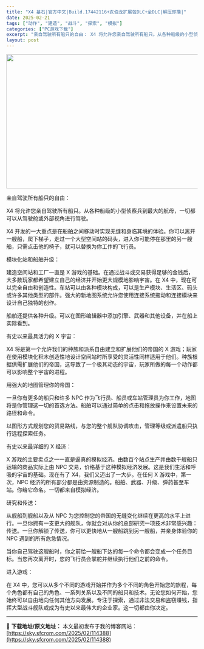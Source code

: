 ```yaml
---
title: "X4 基石|官方中文|Build.17442116+亥伯龙扩展包DLC+全DLC|解压即撸|"
date: 2025-02-21
tags: ["动作", "建造", "战斗", "探索", "模拟"]
categories: ["PC游戏下载"]
excerpt: "亲自驾驶所有船只的自由： X4 将允许您亲自驾驶所有船只。从各种船级的小型侦察兵到最大的航母，一切都可以从驾驶舱或外部视角进行驾驶。 X4 开发的一大重点是在船舶之间移动时实现无缝和身临其境的体验。你可以离开一艘船，爬下梯子，走过一个大型空间站的码头，进入你可能停在那里的另一艘船，只需点击他的椅子，&hellip;"
layout: post
---
```


<img class="aligncenter size-full wp-image-114349" src="https://sky.sfcrom.com/wp-content/uploads/2025/02/2025022104161888.webp" alt="" width="616" height="353" />

亲自驾驶所有船只的自由：

X4 将允许您亲自驾驶所有船只。从各种船级的小型侦察兵到最大的航母，一切都可以从驾驶舱或外部视角进行驾驶。

X4 开发的一大重点是在船舶之间移动时实现无缝和身临其境的体验。你可以离开一艘船，爬下梯子，走过一个大型空间站的码头，进入你可能停在那里的另一艘船，只需点击他的椅子，就可以替换为你工作的飞行员。

模块化站和船舶升级：

建造空间站和工厂一直是 X 游戏的基础。在通过战斗或交易获得足够的金钱后，大多数玩家都希望建立自己的经济并开始更大规模地影响宇宙。在 X4 中，现在可以完全自由和创造性。车站可以由各种模块构成，可以是生产模块、生活区、码头或许多其他类型的部件。强大的新地图系统允许您使用连接系统拖动和连接模块来设计自己独特的创作。

船舶还提供各种升级。可以在图形编辑器中添加引擎、武器和其他设备，并在船上实际看到。

有史以来最具活力的 X 宇宙：

X4 将是第一个允许我们的种族和派系自由建立和扩展他们的帝国的 X 游戏；玩家在使用模块化积木创造性地设计空间站时所享受的灵活性同样适用于他们。种族根据供需扩展他们的帝国，这导致了一个极其动态的宇宙，玩家所做的每一个动作都可以影响整个宇宙的进程。

用强大的地图管理你的帝国：

一旦你有更多的船只和许多 NPC 作为飞行员、船员或车站管理员为你工作，地图将是你管理这一切的首选方法。船舶可以通过简单的点击和拖放操作来设置未来的路径和命令。

以图形方式规划您的贸易路线，与您的整个舰队协调攻击，管理等级或派遣船只执行远程探索任务。

有史以来最详细的 X 经济：

X 游戏的主要卖点之一一直是逼真的模拟经济。由数百个站点生产并由数千艘船只运输的商品实际上由 NPC 交易，价格基于这种模拟经济发展。这是我们生活和呼吸的宇宙的基础。现在有了 X4，我们又迈出了一大步。在任何 X 游戏中，第一次，NPC 经济的所有部分都是由资源制造的。船舶、武器、升级、弹药甚至车站。你给它命名。一切都来自模拟经济。

研究和传送：

从舰船到舰船以及从 NPC 为您控制您的帝国的无缝变化继续在更高的水平上进行。一旦你拥有一支更大的舰队，你就会对从你的总部研究一项技术非常感兴趣：传送。一旦你解锁了传送，你可以更快地从一艘船跳到另一艘船，并亲身体验你的 NPC 遇到的所有危急情况。

当你自己驾驶这艘船时，你之前给一艘船下达的每一个命令都会变成一个任务目标。当您再次离开时，您的飞行员会掌舵并继续执行他们之前的命令。

进入游戏：

在 X4 中，您可以从多个不同的游戏开始并作为多个不同的角色开始您的旅程，每个角色都有自己的角色、一系列关系以及不同的船只和技术。无论您如何开始，您始终可以自由地向任何其他方向发展。专注于探索，通过非法交易和盗窃赚钱，指挥大型战斗舰队或成为有史以来最伟大的企业家。这一切都由你决定。

---
📖 **下载地址/原文地址：** 本文最初发布于我的博客网站：[https://sky.sfcrom.com/2025/02/114388](https://sky.sfcrom.com/2025/02/114388)
